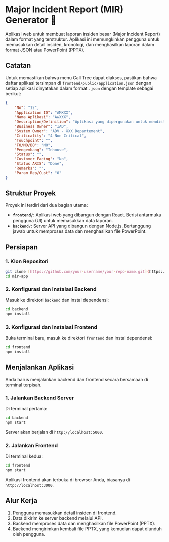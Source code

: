 # Major Incident Report (MIR) Generator 📝

Aplikasi web untuk membuat laporan insiden besar (Major Incident Report) dalam format yang terstruktur. Aplikasi ini memungkinkan pengguna untuk memasukkan detail insiden, kronologi, dan menghasilkan laporan dalam format JSON atau PowerPoint (PPTX).

## Catatan

Untuk memastikan bahwa menu Call Tree dapat diakses, pastikan bahwa daftar aplikasi tersimpan di `frontend/public/application.json` dengan setiap aplikasi dinyatakan dalam format `.json` dengan template sebagai berikut:

```json
{
    "No": "12",
    "Application ID": "AMXXX",
    "Nama Aplikasi": "AwXXX",
    "Description/Definition": "Aplikasi yang dipergunakan untuk mendistribusikan beberapa Exception Report (ER) kepada pimpinan unit bisnis sehingga dapat dipergunakan oleh first line sebagai salah satu sarana supervise atas risiko operasional",
    "Business Owner": "IAD",
    "System Owner": "ADV - XXX Departement",
    "Criticality": "4-Non Critical",
    "Touchpoint": "",
    "FO/MO/BO": "MO",
    "Pengembang": "Inhouse",
    "Status": "",
    "Customer Facing": "No",
    "Status ARIS": "Done",
    "Remarks": "",
    "Param Rep/Cust": "0"
}
```

## Struktur Proyek

Proyek ini terdiri dari dua bagian utama:

- **`frontend/`**: Aplikasi web yang dibangun dengan React. Berisi antarmuka pengguna (UI) untuk memasukkan data laporan.
- **`backend/`**: Server API yang dibangun dengan Node.js. Bertanggung jawab untuk memproses data dan menghasilkan file PowerPoint.

## Persiapan

### 1. Klon Repositori

```bash
git clone [https://github.com/your-username/your-repo-name.git](https://github.com/your-username/your-repo-name.git)
cd mir-app
````

### 2\. Konfigurasi dan Instalasi Backend

Masuk ke direktori `backend` dan instal dependensi:

```bash
cd backend
npm install
```

### 3\. Konfigurasi dan Instalasi Frontend

Buka terminal baru, masuk ke direktori `frontend` dan instal dependensi:

```bash
cd frontend
npm install
```

## Menjalankan Aplikasi

Anda harus menjalankan backend dan frontend secara bersamaan di terminal terpisah.

### 1\. Jalankan Backend Server

Di terminal pertama:

```bash
cd backend
npm start
```

Server akan berjalan di `http://localhost:5000`.

### 2\. Jalankan Frontend

Di terminal kedua:

```bash
cd frontend
npm start
```

Aplikasi frontend akan terbuka di browser Anda, biasanya di `http://localhost:3000`.

## Alur Kerja

1. Pengguna memasukkan detail insiden di frontend.
2. Data dikirim ke server backend melalui API.
3. Backend memproses data dan menghasilkan file PowerPoint (PPTX).
4. Backend mengirimkan kembali file PPTX, yang kemudian dapat diunduh oleh pengguna.
